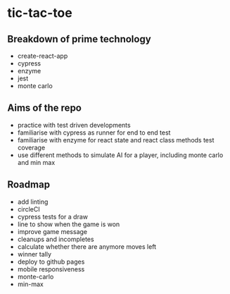 # tic-tac-toe

## Breakdown of prime technology

* create-react-app
* cypress
* enzyme
* jest
* monte carlo

## Aims of the repo

* practice with test driven developments
* familiarise with cypress as runner for end to end test
* familiarise with enzyme for react state and react class methods test coverage
* use different methods to simulate AI for a player, including monte carlo and min max

## Roadmap

* add linting
* circleCI
* cypress tests for a draw
* line to show when the game is won
* improve game message
* cleanups and incompletes
* calculate whether there are anymore moves left
* winner tally
* deploy to github pages
* mobile responsiveness
* monte-carlo
* min-max
